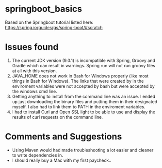 # springboot_basics
Based on the Springboot tutorial listed here: https://spring.io/guides/gs/spring-boot/#scratch


# Issues found 
1. The current JDK version (9.0.1) is incompatible with Spring, Groovy and Gradle which can result in warnings. Spring run will not run groovy files at all with this version.
2. JAVA_HOME does not work in Bash for Windows properly (like most things in Bash for Windows). The links that were created by in the enviroment variables were not accepted by bash but were accepted by the windows cmd line. 
3. Getting anything to install from the command line was an issue. I ended up just downloading the binary files and putting them in their designated myself. I also had to link them to PATH in the enviroment variables. 
4. I had to install Curl and Open SSL light to be able to use and display the results of curl requests on the command line. 


# Comments and Suggestions
- Using Maven would had made troubleshooting a lot easier and cleaner to write dependencies in. 
- I should really buy a Mac with my first paycheck..
